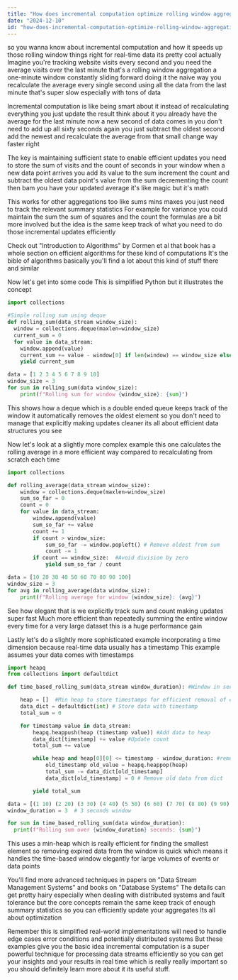 ```yaml
---
title: "How does incremental computation optimize rolling window aggregations for real-time data processing?"
date: "2024-12-10"
id: "how-does-incremental-computation-optimize-rolling-window-aggregations-for-real-time-data-processing"
---
```


 so you wanna know about incremental computation and how it speeds up those rolling window things right for real-time data  its pretty cool actually  Imagine you're tracking website visits every second  and you need the average visits over the last minute that's a rolling window aggregation a one-minute window constantly sliding forward  doing it the naive way you recalculate the average every single second using all the data from the last minute  that's super slow especially with tons of data  

Incremental computation is like being smart about it  instead of recalculating everything you just update the result  think about it  you already have the average for the last minute  now a new second of data comes in  you don't need to add up all sixty seconds again  you just subtract the oldest second add the newest and recalculate the average from that small change  way faster right

The key is maintaining sufficient state to enable efficient updates  you need to store the sum of visits and the count of seconds in your window  when a new data point arrives you add its value to the sum increment the count and subtract the oldest data point's value from the sum decrementing the count  then bam you have your updated average  it's like magic but it's math

This works for other aggregations too like sums mins maxes you just need to track the relevant summary statistics  For example for variance you could maintain the sum the sum of squares and the count  the formulas are a bit more involved but the idea is the same keep track of what you need to do those incremental updates efficiently  

Check out "Introduction to Algorithms" by Cormen et al that book has a whole section on efficient algorithms for these kind of computations  It's the bible of algorithms basically you'll find a lot about this kind of stuff there and similar  

Now  let's get into some code  This is simplified Python but it illustrates the concept

```python
import collections

#Simple rolling sum using deque
def rolling_sum(data_stream window_size):
  window = collections.deque(maxlen=window_size)
  current_sum = 0
  for value in data_stream:
    window.append(value)
    current_sum += value - window[0] if len(window) == window_size else value
    yield current_sum

data = [1 2 3 4 5 6 7 8 9 10]
window_size = 3
for sum in rolling_sum(data window_size):
    print(f"Rolling sum for window {window_size}: {sum}")

```

This shows how a deque which is a double ended queue keeps track of the window  it automatically removes the oldest element so you don't need to manage that explicitly making updates cleaner its all about efficient data structures you see

Now let's look at a slightly more complex example  this one calculates the rolling average in a more efficient way compared to recalculating from scratch each time


```python
import collections

def rolling_average(data_stream window_size):
    window = collections.deque(maxlen=window_size)
    sum_so_far = 0
    count = 0
    for value in data_stream:
        window.append(value)
        sum_so_far += value
        count += 1
        if count > window_size:
            sum_so_far -= window.popleft() # Remove oldest from sum
            count -= 1
        if count == window_size:  #Avoid division by zero
            yield sum_so_far / count

data = [10 20 30 40 50 60 70 80 90 100]
window_size = 3
for avg in rolling_average(data window_size):
    print(f"Rolling average for window {window_size}: {avg}")

```

See how elegant that is  we explicitly track sum and count making updates super fast  Much more efficient than repeatedly summing the entire window every time  for a very large dataset this is a huge performance gain

Lastly  let's do a slightly more sophisticated example incorporating a time dimension because real-time data usually has a timestamp  This example assumes your data comes with timestamps


```python
import heapq
from collections import defaultdict

def time_based_rolling_sum(data_stream window_duration): #Window in seconds

    heap = []  #Min heap to store timestamps for efficient removal of expired data
    data_dict = defaultdict(int) # Store data with timestamp
    total_sum = 0

    for timestamp value in data_stream:
        heapq.heappush(heap (timestamp value)) #Add data to heap
        data_dict[timestamp] += value #Update count
        total_sum += value

        while heap and heap[0][0] <= timestamp - window_duration: #remove old data
            old_timestamp old_value = heapq.heappop(heap)
            total_sum -= data_dict[old_timestamp]
            data_dict[old_timestamp] = 0 # Remove old data from dict

        yield total_sum

data = [(1 10) (2 20) (3 30) (4 40) (5 50) (6 60) (7 70) (8 80) (9 90) (10 100)]
window_duration = 3  # 3 seconds window

for sum in time_based_rolling_sum(data window_duration):
  print(f"Rolling sum over {window_duration} seconds: {sum}")
```

This uses a min-heap which is really efficient for finding the smallest element  so removing expired data from the window is quick which means it handles the time-based window elegantly for large volumes of events or data points


You'll find more advanced techniques in papers on "Data Stream Management Systems"  and books on "Database Systems"  The details can get pretty hairy especially when dealing with distributed systems and fault tolerance but the core concepts remain the same  keep track of enough summary statistics so you can efficiently update your aggregates  Its all about optimization  


Remember this is simplified  real-world implementations will need to handle edge cases error conditions and potentially distributed systems  But these examples give you the basic idea  incremental computation is a super powerful technique for processing data streams efficiently so you can get your insights and your results in real time which is really really important  so you should definitely learn more about it its useful stuff.
